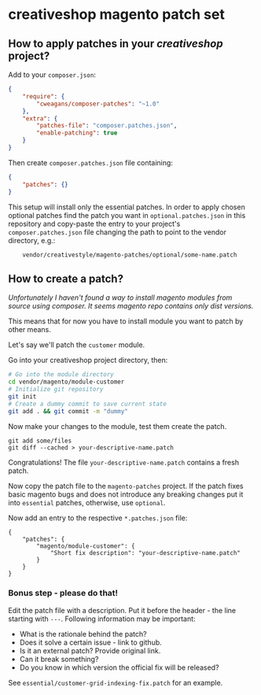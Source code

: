 creativeshop magento patch set
==============================

## How to apply patches in your *creativeshop* project?

Add to your `composer.json`:
```json
{
    "require": {
        "cweagans/composer-patches": "~1.0"
    },
    "extra": {
        "patches-file": "composer.patches.json",
        "enable-patching": true
    }
}
```

Then create `composer.patches.json` file containing:

```json
{
    "patches": {}
}
```

This setup will install only the essential patches.
In order to apply chosen optional patches find the patch you want
in `optional.patches.json` in this repository and copy-paste
the entry to your project's `composer.patches.json` file
changing the path to point to the vendor directory, e.g.:

```
    vendor/creativestyle/magento-patches/optional/some-name.patch
```

## How to create a patch?

_Unfortunately I haven't found a way to install magento modules
from source using composer. It seems magento repo contains only
dist versions._

This means that for now you have to install module you want to patch
by other means.

Let's say we'll patch the `customer` module.

Go into your creativeshop project directory, then:

```bash
# Go into the module directory
cd vendor/magento/module-customer
# Initialize git repository
git init
# Create a dummy commit to save current state
git add . && git commit -m "dummy"
```

Now make your changes to the module, test them create the patch.
```
git add some/files
git diff --cached > your-descriptive-name.patch
```

Congratulations! The file `your-descriptive-name.patch` contains
a fresh patch.

Now copy the patch file to the `magento-patches` project.
If the patch fixes basic magento bugs and does not introduce any
breaking changes put it into `essential` patches, otherwise, use
`optional`.

Now add an entry to the respective `*.patches.json` file:
```
{
    "patches": {
        "magento/module-customer": {
            "Short fix description": "your-descriptive-name.patch"
        }
    }
}
```

### Bonus step - please do that!

Edit the patch file with a description. Put it before the header -
the line starting with `---`. Following information may be important:
 - What is the rationale behind the patch?
 - Does it solve a certain issue - link to github.
 - Is it an external patch? Provide original link.
 - Can it break something?
 - Do you know in which version the official fix will be released?

See `essential/customer-grid-indexing-fix.patch` for an example.


